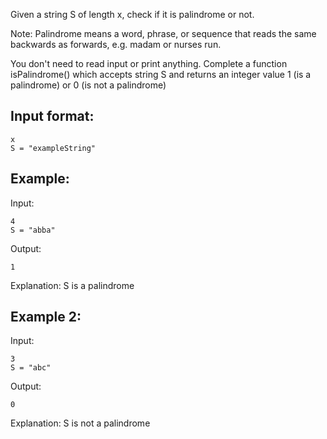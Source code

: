 Given a string S of length x, check if it is palindrome or not.

Note: Palindrome means a word, phrase, or sequence that reads the same backwards as forwards, e.g. madam or nurses run.

You don't need to read input or print anything. 
Complete a function isPalindrome() which accepts string S and returns an integer value 1 (is a palindrome) or 0 (is not a palindrome)

## Input format:
```
x
S = "exampleString"
```

## Example:

Input: 
```
4
S = "abba"
```

Output: 
```
1
```

Explanation: S is a palindrome


## Example 2:

Input: 
```
3
S = "abc"
```
Output: 
```
0
```
Explanation: S is not a palindrome

